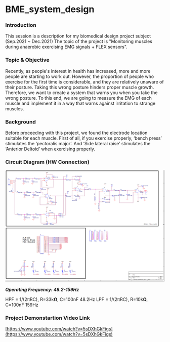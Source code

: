 # BME_system_design

### Introduction

This session is a description for my biomedical design project subject (Sep.2021 ~ Dec.2021)
The topic of the project is "Monitoring muscles during anaerobic exercising EMG signals + FLEX sensors".

### Topic & Objective

Recently, as people's interest in health has increased, more and more people are starting to work out. However, the proportion of people who exercise for the first time is considerable, and they are relatively unaware of their posture. Taking this wrong posture hinders proper muscle growth. Therefore, we want to create a system that warns you when you take the wrong posture. To this end, we are going to measure the EMG of each muscle and implement it in a way that warns against irritation to strange muscles.

### Background

Before proceeding with this project, we found the electrode location suitable for each muscle. First of all, if you exercise properly, ‘bench press’ stimulates the ‘pectoralis major’. And ‘Side lateral raise’ stimulates the ‘Anterior Deltoid’ when exercising properly.

### Circuit Diagram (HW Connection)

![Untitled](https://raw.githubusercontent.com/lotanda17/Images/main/BME_system_design/Image_Circuit.png)


***Operating Frequency: 48.2-159Hz***

HPF = 1/(2πRC), R=33k**Ω**, C=100nF 48.2Hz
LPF = 1/(2πRC), R=10k**Ω**, C=100nF 159Hz

### Project Demonstartion Video Link

[https://www.youtube.com/watch?v=5sDXhGkFigs](https://www.youtube.com/watch?v=5sDXhGkFigs)
